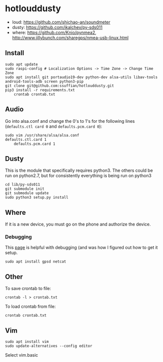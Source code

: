 # hotlouddusty

- loud: https://github.com/shichao-an/soundmeter
- dusty: https://github.com/ikalchev/py-sds011
- where: https://github.com/Knio/pynmea2, http://www.jillybunch.com/sharegps/nmea-usb-linux.html


## Install

	sudo apt update
	sudo raspi-config # Localization Options -> Time Zone -> Change Time Zone
	sudo apt install git portaudio19-dev python-dev alsa-utils libav-tools android-tools-adb screen python3-pip
	git clone git@github.com:ssuffian/hotlouddusty.git
	pip3 install -r requirements.txt 
        crontab crontab.txt
	
## Audio

Go into alsa.conf and change the 0's to 1's for the following lines (`defaults.ctl card 0` and `defaults.pcm.card 0`):

	sudo vim /usr/share/alsa/alsa.conf
	defaults.ctl.card 1
    	defaults.pcm.card 1

## Dusty

This is the module that specifically requires python3. The others could be run on python2.7, but for consistently everything is being run on python3
	
	cd lib/py-sds011
	git submodule init 
	git submodule update
	sudo python3 setup.py install

## Where


If it is a new device, you must go on the phone and authorize the device.

### Debugging

This [page](http://www.jillybunch.com/sharegps/nmea-usb-linux.html) is helpful with debugging (and was how I figured out how to get it setup.

	sudo apt install gpsd netcat


## Other

To save crontab to file:
        
	crontab -l > crontab.txt
        
To load crontab from file:

	crontab crontab.txt

## Vim
	sudo apt install vim
	sudo update-alternatives --config editor 

Select vim.basic
	
